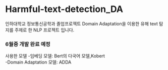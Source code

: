# Harmful-text-detection_DA
인하대학교 정보통신공학과 졸업프로젝트
Domain Adaptation을 이용한 유해 text 탐지를 주제로 한 NLP 프로젝트 입니다.
<h3>6월중 개발 완료 예정</h3>
사용한 모델
-임베딩 모델: Bert의 다국어 모델,Kobert<br>
-Domain Adaptation 모델: ADDA
